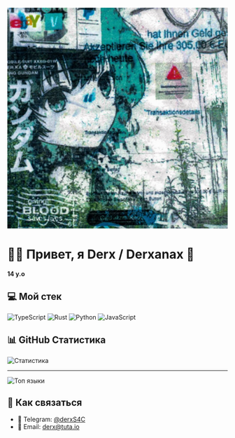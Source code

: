 ![Аватар Derx](https://raw.githubusercontent.com/derxanax/derxanax.github.io/refs/heads/main/avatar.png)

# 🏴‍☠ Привет, я Derx / Derxanax 🎱

__14 y.o__
## 💻 Мой стек

![TypeScript](https://img.shields.io/badge/-TypeScript-3178C6?style=flat-square&logo=typescript&logoColor=white)
![Rust](https://img.shields.io/badge/-Rust-000000?style=flat-square&logo=rust&logoColor=white)
![Python](https://img.shields.io/badge/-Python-3776AB?style=flat-square&logo=python&logoColor=white)
![JavaScript](https://img.shields.io/badge/-JavaScript-F7DF1E?style=flat-square&logo=javascript&logoColor=black)


## 📊 GitHub Статистика

![Статистика](https://github-readme-stats.vercel.app/api?username=derxanax&show_icons=true&theme=radical)

---

![Топ языки](https://github-readme-stats.vercel.app/api/top-langs/?username=derxanax&layout=compact&theme=radical)

## 📱 Как связаться
- 💬 Telegram: [@derxS4C](https://t.me/derxS4C)
- 📧 Email: derx@tuta.io

